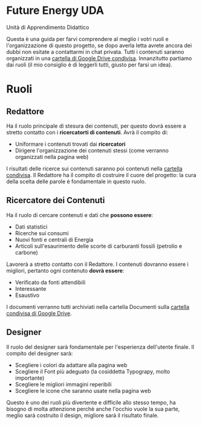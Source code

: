 # Future Energy UDA

Unità di Apprendimento Didattico

Questa è una guida per farvi comprendere al meglio i votri ruoli e l'organizzazione di questo progetto, se dopo averla letta avrete ancora dei dubbi non esitate a contattarmi in chat privata. Tutti i contenuti saranno organizzati in una [cartella di Google Drive condivisa][shared]. Innanzitutto partiamo dai ruoli (il mio consiglio è di leggerli tutti, giusto per farsi un idea).

# Ruoli

## Redattore

Ha il ruolo principale di stesura dei contenuti, per questo dovrà essere a stretto contatto con i **ricercatorti di contenuti**. Avrà il compito di:

- Uniformare i contenuti trovati dai **ricercatori**
- Dirigere l'organizzazione dei contenuti stessi (come verranno organizzati nella pagina web)

I risultati delle ricerce sui contenuti saranno poi contenuti nella [cartella condivisa][shared]. Il Redattore ha il compito di costruire il cuore del progetto: la cura della scelta delle parole è fondamentale in questo ruolo.

## Ricercatore dei Contenuti

Ha il ruolo di cercare contenuti e dati che **possono essere**:

- Dati statistici
- Ricerche sui consumi
- Nuovi fonti e centrali di Energia
- Articoli sull'esaurimento delle scorte di carburanti fossili (petrolio e carbone)

Lavorerà a stretto contatto con il Redattore. I contenuti dovranno essere i migliori, pertanto ogni contenuto **dovrà essere**:

- Verificato da fonti attendibili
- Interessante
- Esaustivo

I documenti verranno tutti archiviati nella cartella Documenti sulla [cartella condivisa di Google Drive][shared].

## Designer

Il ruolo del designer sarà fondamentale per l'esperienza dell'utente finale. Il compito del designer sarà:

- Scegliere i colori da adattare alla pagina web
- Scegliere il Font più adeguato (la cosiddetta Typograpy, molto importante)
- Scegliere le migliori immagini reperibili
- Scegliere le icone che saranno usate nella pagina web

Questo è uno dei ruoli più divertente e difficile allo stesso tempo, ha bisogno di molta attenzione perchè anche l'occhio vuole la sua parte, meglio sarà costruito il design, migliore sarà il risultato finale.

[shared]: https://drive.google.com/drive/folders/0B0ROql6jecESSTZ2Qk51aC1Wd1k?usp=sharing
